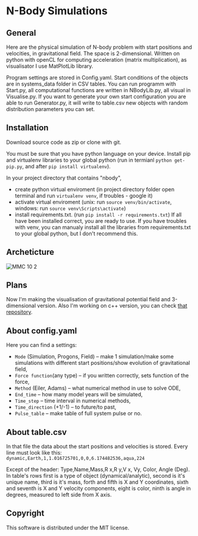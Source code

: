 # N-Body Simulations

## General
Here are the physical simulation of N-body problem with start positions and velocities, in gravitational field. The space is 2-dimensional. Written on python with openCL for computing acceleration (matrix multiplication), as visualisator I use MatPlotLib library.

Program settings are stored in Config.yaml. Start conditions of the objects are in systems_data folder in CSV tables. You can run programm with Start.py, all computational functions are written in NBodyLib.py, all visual in Visualise.py. If you want to generate your own start configuration you are able to run Generator.py, it will write to table.csv new objects with random distribution parameters you can set.

## Installation
Download source code as zip or clone with git.

You must be sure that you have python language on your device.
Install pip and virtualenv libraries to your global python (run in termianl `python get-pip.py`, and after `pip install virtualenv`).

In your project directory that contains "nbody",
- create python virtual enviroment (in project directory folder open terminal and run `virtualenv venv`, if troubles - google it)
- activate virtual enviroment (unix: run `source venv/bin/activate`, windows: run `source venv\Scripts\activate`)
- install requirements.txt. (run `pip install -r requirements.txt`)
If all have been installed correct, you are ready to use. If you have troubles with venv, you can manualy install all the libraries from requirements.txt to your global python, but I don't recommend this.

## Archeticture
![ММС 10 2](https://github.com/Sirine-Chi/N-Body-Matrix/assets/71520044/8b96fb0b-b24b-458b-8729-2494c63aa1ed)




## Plans
Now I'm making the visualisation of gravitational potential field and 3-dimensional version.
Also I'm working on c++ version, you can check [that repository](https://github.com/Sirine-Chi/n-body-simulations).

## About config.yaml
Here you can find a settings:
- `Mode` (Simulation, Progons, Field) – make 1 simulation/make some simulations with different start positions/show evolution of gravitational field,
- `Force function`(any type) – if you written correctly, sets function of the force,
- `Method` (Eiler, Adams) – what numerical method in use to solve ODE,
- `End_time` – how many model years will be simulated,
- `Time_step` – time interval in numerical methods,
- `Time_direction` (+1/-1) – to future/to past,
- `Pulse_table` – make table of full system pulse or no.

## About table.csv
In that file the data about the start positions and velocities is stored. Every line must look like this:
`dynamic,Earth,1,1.016725701,0,0,6.174482536,aqua,224`

Except of the header: Type,Name,Mass,R x,R y,V x, Vy, Color, Angle (Deg).
In table's rows first is a type of object (dynamical/analytic), second is it's unique name, third is it's mass, forth and fifth is X and Y coordinates, sixth and seventh is X and Y velocity components, eight is color, ninth is angle in degrees, measured to left side from X axis.

## Copyright
This software is distributed under the MIT license.
